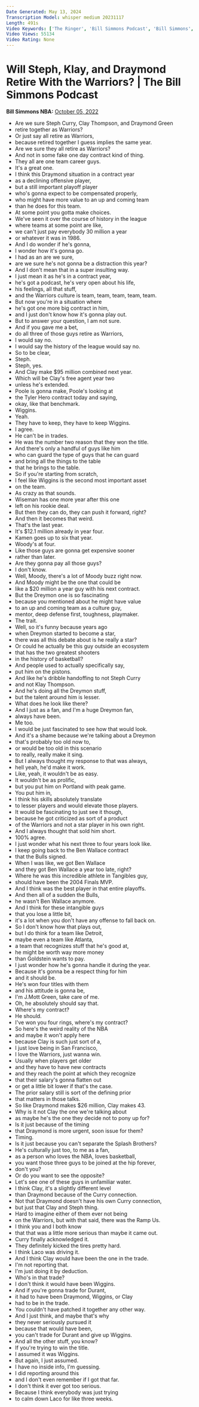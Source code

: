 ```yaml
---
Date Generated: May 13, 2024
Transcription Model: whisper medium 20231117
Length: 491s
Video Keywords: ['The Ringer', 'Bill Simmons Podcast', 'Bill Simmons', 'Zach Lowe', 'NBA Podcast', 'Basketball Podcast', 'Golden State Warriors', 'GSW', 'Stephen Curry', 'Klay Thompson', 'Draymond Green', 'Basketball news', 'Basketball players', 'NBA News']
Video Views: 55134
Video Rating: None
---
```


# Will Steph, Klay, and Draymond Retire With the Warriors? | The Bill Simmons Podcast
**Bill Simmons NBA:** [October 05, 2022](https://www.youtube.com/watch?v=5HMnI8lbrZk)
*  Are we sure Steph Curry, Clay Thompson, and Draymond Green
*  retire together as Warriors?
*  Or just say all retire as Warriors,
*  because retired together I guess implies the same year.
*  Are we sure they all retire as Warriors?
*  And not in some fake one day contract kind of thing.
*  They all are one team career guys.
*  It's a great one.
*  I think this Draymond situation in a contract year
*  as a declining offensive player,
*  but a still important playoff player
*  who's gonna expect to be compensated properly,
*  who might have more value to an up and coming team
*  than he does for this team.
*  At some point you gotta make choices.
*  We've seen it over the course of history in the league
*  where teams at some point are like,
*  we can't just pay everybody 30 million a year
*  or whatever it was in 1986.
*  And I do wonder if he's gonna,
*  I wonder how it's gonna go.
*  I had as an are we sure,
*  are we sure he's not gonna be a distraction this year?
*  And I don't mean that in a super insulting way.
*  I just mean it as he's in a contract year,
*  he's got a podcast, he's very open about his life,
*  his feelings, all that stuff,
*  and the Warriors culture is team, team, team, team, team.
*  But now you're in a situation where
*  he's got one more big contract in him,
*  and I just don't know how it's gonna play out.
*  But to answer your question, I am not sure.
*  And if you gave me a bet,
*  do all three of those guys retire as Warriors,
*  I would say no.
*  I would say the history of the league would say no.
*  So to be clear,
*  Steph.
*  Steph, yes.
*  And Clay make $95 million combined next year.
*  Which will be Clay's free agent year two
*  unless he's extended.
*  Poole is gonna make, Poole's looking at
*  the Tyler Hero contract today and saying,
*  okay, like that benchmark.
*  Wiggins.
*  Yeah.
*  They have to keep, they have to keep Wiggins.
*  I agree.
*  He can't be in trades.
*  He was the number two reason that they won the title.
*  And there's only a handful of guys like him
*  who can guard the type of guys that he can guard
*  and bring all the things to the table
*  that he brings to the table.
*  So if you're starting from scratch,
*  I feel like Wiggins is the second most important asset
*  on the team.
*  As crazy as that sounds.
*  Wiseman has one more year after this one
*  left on his rookie deal.
*  But then they can do, they can push it forward, right?
*  And then it becomes that weird.
*  That's the last year.
*  It's $12.1 million already in year four.
*  Kamen goes up to six that year.
*  Woody's at four.
*  Like those guys are gonna get expensive sooner
*  rather than later.
*  Are they gonna pay all those guys?
*  I don't know.
*  Well, Moody, there's a lot of Moody buzz right now.
*  And Moody might be the one that could be
*  like a $20 million a year guy with his next contract.
*  But the Dreymon one is so fascinating
*  because you mentioned about he might have value
*  to an up and coming team as a culture guy,
*  mentor, deep defense first, toughness, playmaker.
*  The trait.
*  Well, so it's funny because years ago
*  when Dreymon started to become a star,
*  there was all this debate about is he really a star?
*  Or could he actually be this guy outside an ecosystem
*  that has the two greatest shooters
*  in the history of basketball?
*  And people used to actually specifically say,
*  put him on the pistons.
*  And like he's dribble handoffing to not Steph Curry
*  and not Klay Thompson.
*  And he's doing all the Dreymon stuff,
*  but the talent around him is lesser.
*  What does he look like there?
*  And I just as a fan, and I'm a huge Dreymon fan,
*  always have been.
*  Me too.
*  I would be just fascinated to see how that would look.
*  And it's a shame because we're talking about a Dreymon
*  that's probably too old now to,
*  or would be too old in this scenario
*  to really, really make it sing.
*  But I always thought my response to that was always,
*  hell yeah, he'd make it work.
*  Like, yeah, it wouldn't be as easy.
*  It wouldn't be as prolific,
*  but you put him on Portland with peak game.
*  You put him in,
*  I think his skills absolutely translate
*  to lesser players and would elevate those players.
*  It would be fascinating to just see it though,
*  because he got criticized as sort of a product
*  of the Warriors and not a star player in his own right.
*  And I always thought that sold him short.
*  100% agree.
*  I just wonder what his next three to four years look like.
*  I keep going back to the Ben Wallace contract
*  that the Bulls signed.
*  When I was like, we got Ben Wallace
*  and they got Ben Wallace a year too late, right?
*  Where he was this incredible athlete in Tangibles guy,
*  should have been the 2004 Finals MVP.
*  And I think was the best player in that entire playoffs.
*  And then all of a sudden the Bulls,
*  he wasn't Ben Wallace anymore.
*  And I think for these intangible guys
*  that you lose a little bit,
*  it's a lot when you don't have any offense to fall back on.
*  So I don't know how that plays out,
*  but I do think for a team like Detroit,
*  maybe even a team like Atlanta,
*  a team that recognizes stuff that he's good at,
*  he might be worth way more money
*  than Goldstein wants to pay.
*  I just wonder how he's gonna handle it during the year.
*  Because it's gonna be a respect thing for him
*  and it should be.
*  He's won four titles with them
*  and his attitude is gonna be,
*  I'm J.Mott Green, take care of me.
*  Oh, he absolutely should say that.
*  Where's my contract?
*  He should.
*  I've won you four rings, where's my contract?
*  So here's the weird reality of the NBA
*  and maybe it won't apply here
*  because Clay is such just sort of a,
*  I just love being in San Francisco,
*  I love the Warriors, just wanna win.
*  Usually when players get older
*  and they have to have new contracts
*  and they reach the point at which they recognize
*  that their salary's gonna flatten out
*  or get a little bit lower if that's the case.
*  The prior salary still is sort of the defining prior
*  that matters in those talks.
*  So like Draymond makes $26 million, Clay makes 43.
*  Why is it not Clay the one we're talking about
*  as maybe he's the one they decide not to pony up for?
*  Is it just because of the timing
*  that Draymond is more urgent, soon issue for them?
*  Timing.
*  Is it just because you can't separate the Splash Brothers?
*  He's culturally just too, to me as a fan,
*  as a person who loves the NBA, loves basketball,
*  you want those three guys to be joined at the hip forever,
*  don't you?
*  Or do you want to see the opposite?
*  Let's see one of these guys in unfamiliar water.
*  I think Clay, it's a slightly different level
*  than Draymond because of the Curry connection.
*  Not that Draymond doesn't have his own Curry connection,
*  but just that Clay and Steph thing.
*  Hard to imagine either of them ever not being
*  on the Warriors, but with that said, there was the Ramp Us.
*  I think you and I both know
*  that that was a little more serious than maybe it came out.
*  Curry finally acknowledged it.
*  They definitely kicked the tires pretty hard.
*  I think Laco was driving it.
*  And I think Clay would have been the one in the trade.
*  I'm not reporting that.
*  I'm just doing it by deduction.
*  Who's in that trade?
*  I don't think it would have been Wiggins.
*  And if you're gonna trade for Durant,
*  it had to have been Draymond, Wiggins, or Clay
*  had to be in the trade.
*  You couldn't have patched it together any other way.
*  And I just think, and maybe that's why
*  they never seriously pursued it
*  because that would have been,
*  you can't trade for Durant and give up Wiggins.
*  And all the other stuff, you know?
*  If you're trying to win the title.
*  I assumed it was Wiggins.
*  But again, I just assumed.
*  I have no inside info, I'm guessing.
*  I did reporting around this
*  and I don't even remember if I got that far.
*  I don't think it ever got too serious.
*  Because I think everybody was just trying
*  to calm down Laco for like three weeks.
